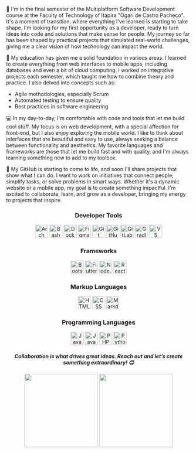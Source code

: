 <p>🌱 I'm in the final semester of the Multiplatform Software Development course at the Faculty of Technology of Itapira "Ogari de Castro Pacheco". It's a moment of transition, where everything I've learned is starting to take shape. I'm looking for my first opportunity as a developer, ready to turn ideas into code and solutions that make sense for people. My journey so far has been shaped by practical projects that simulated real-world challenges, giving me a clear vision of how technology can impact the world.</p>

<p>🚀 My education has given me a solid foundation in various areas. I learned to create everything from web interfaces to mobile apps, including databases and even a bit of cloud computing. I worked on integrative projects each semester, which taught me how to combine theory and practice. I also delved into concepts such as:</p>
<ul>
  <li>Agile methodologies, especially Scrum</li>
  <li>Automated testing to ensure quality</li>
  <li>Best practices in software engineering</li>
</ul>

<p>💻 In my day-to-day, I'm comfortable with code and tools that let me build cool stuff. My focus is on web development, with a special affection for front-end, but I also enjoy exploring the mobile world. I like to think about interfaces that are beautiful and easy to use, always seeking a balance between functionality and aesthetics. My favorite languages and frameworks are those that let me build fast and with quality, and I'm always learning something new to add to my toolbox.</p>

<p>🌟 My GitHub is starting to come to life, and soon I'll share projects that show what I can do. I want to work on initiatives that connect people, simplify tasks, or solve problems in smart ways. Whether it's a dynamic website or a mobile app, my goal is to create something impactful. I'm excited to collaborate, learn, and grow as a developer, bringing my energy to projects that inspire.</p>

<div align="center">
  <h3>Developer Tools</h3>
  <img src="https://skillicons.dev/icons?i=arch" height="35" alt="Arch Linux" /> 
  <img src="https://skillicons.dev/icons?i=bash" height="35" alt="Bash" />
  <img src="https://skillicons.dev/icons?i=docker" height="35" alt="Docker" />
  <img src="https://skillicons.dev/icons?i=figma" height="35" alt="Figma" />
  <img src="https://skillicons.dev/icons?i=git" height="35" alt="Git" />
  <img src="https://skillicons.dev/icons?i=github" height="35" alt="GitHub" />
  <img src="https://skillicons.dev/icons?i=gitlab" height="35" alt="GitLab" />
  <img src="https://skillicons.dev/icons?i=gradle" height="35" alt="Gradle" />
  <img src="https://skillicons.dev/icons?i=vscode" height="35" alt="VS Code" />
</div>

<div align="center">
  <h3>Frameworks</h3>
  <img src="https://skillicons.dev/icons?i=bootstrap" height="35" alt="Bootstrap" />
  <img src="https://skillicons.dev/icons?i=flutter" height="35" alt="Flutter" />
  <img src="https://skillicons.dev/icons?i=nodejs" height="35" alt="Node.JS" />
  <img src="https://skillicons.dev/icons?i=react" height="35" alt="React" />
</div>

<div align="center">
  <h3>Markup Languages</h3>
  <img src="https://skillicons.dev/icons?i=html" height="35" alt="HTML" />
  <img src="https://skillicons.dev/icons?i=css" height="35" alt="CSS" />
  <img src="https://skillicons.dev/icons?i=markdown" height="35" alt="Markdown" />
</div>

<div align="center">
  <h3>Programming Languages</h3>
  <img src="https://skillicons.dev/icons?i=js" height="35" alt="JavaScript" />
  <img src="https://skillicons.dev/icons?i=java" height="35" alt="Java" />
  <img src="https://skillicons.dev/icons?i=php" height="35" alt="PHP" />
  <img src="https://skillicons.dev/icons?i=python" height="35" alt="Python" />

<h5>Collaboration is what drives great ideas. Reach out and let’s create something extraordinary! 😊</h5>
</div>

<div align="center">
  <!-- GitHub Stats Card with light/dark theme -->
  <picture>
    <source 
    srcset="https://github-readme-stats.vercel.app/api?username=joaopaulobernucio&text_bold=false&show_icons=true&theme=vue-dark"
    media="(prefers-color-scheme: dark)"
    />
    <source
    srcset="https://github-readme-stats.vercel.app/api?username=joaopaulobernucio&text_bold=false&show_icons=true&theme=vue"
    media="(prefers-color-scheme: light), (prefers-color-scheme: no-preference)"
    />
    <img 
      height="200"
      src="https://github-readme-stats.vercel.app/api?username=joaopaulobernucio"
    />
  </picture>

  <!-- Top Languages Card with light/dark theme -->
  <picture>
    <source 
    srcset="https://github-readme-stats.vercel.app/api/top-langs/?username=joaopaulobernucio&layout=compact&langs_count=8&card_width=310&theme=vue-dark"
    media="(prefers-color-scheme: dark)"
    />
    <source
    srcset="https://github-readme-stats.vercel.app/api/top-langs/?username=joaopaulobernucio&layout=compact&langs_count=8&card_width=310&theme=vue"
    media="(prefers-color-scheme: light), (prefers-color-scheme: no-preference)"
    />
    <img
      height="200"
      src="https://github-readme-stats.vercel.app/api/top-langs/?username=joaopaulobernucio"
    />
  </picture>
</div>
